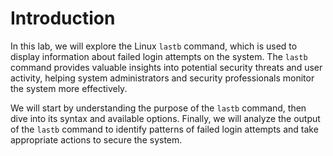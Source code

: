# Introduction

In this lab, we will explore the Linux `lastb` command, which is used to display information about failed login attempts on the system. The `lastb` command provides valuable insights into potential security threats and user activity, helping system administrators and security professionals monitor the system more effectively.

We will start by understanding the purpose of the `lastb` command, then dive into its syntax and available options. Finally, we will analyze the output of the `lastb` command to identify patterns of failed login attempts and take appropriate actions to secure the system.

